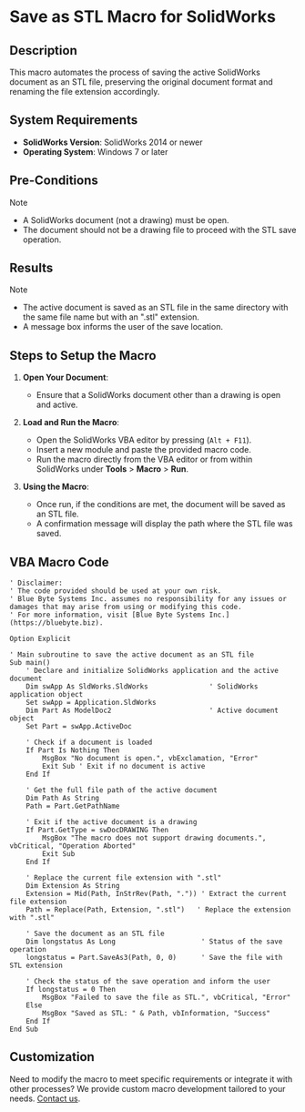 # Save as STL Macro for SolidWorks

## Description
This macro automates the process of saving the active SolidWorks document as an STL file, preserving the original document format and renaming the file extension accordingly.

## System Requirements
- **SolidWorks Version**: SolidWorks 2014 or newer
- **Operating System**: Windows 7 or later

## Pre-Conditions
> [!NOTE]
> - A SolidWorks document (not a drawing) must be open.
> - The document should not be a drawing file to proceed with the STL save operation.

## Results
> [!NOTE]
> - The active document is saved as an STL file in the same directory with the same file name but with an ".stl" extension.
> - A message box informs the user of the save location.

## Steps to Setup the Macro

1. **Open Your Document**:
   - Ensure that a SolidWorks document other than a drawing is open and active.

2. **Load and Run the Macro**:
   - Open the SolidWorks VBA editor by pressing (`Alt + F11`).
   - Insert a new module and paste the provided macro code.
   - Run the macro directly from the VBA editor or from within SolidWorks under **Tools** > **Macro** > **Run**.

3. **Using the Macro**:
   - Once run, if the conditions are met, the document will be saved as an STL file.
   - A confirmation message will display the path where the STL file was saved.

## VBA Macro Code

```vbnet
' Disclaimer:
' The code provided should be used at your own risk.  
' Blue Byte Systems Inc. assumes no responsibility for any issues or damages that may arise from using or modifying this code.  
' For more information, visit [Blue Byte Systems Inc.](https://bluebyte.biz).

Option Explicit

' Main subroutine to save the active document as an STL file
Sub main()
    ' Declare and initialize SolidWorks application and the active document
    Dim swApp As SldWorks.SldWorks               ' SolidWorks application object
    Set swApp = Application.SldWorks
    Dim Part As ModelDoc2                        ' Active document object
    Set Part = swApp.ActiveDoc

    ' Check if a document is loaded
    If Part Is Nothing Then
        MsgBox "No document is open.", vbExclamation, "Error"
        Exit Sub ' Exit if no document is active
    End If

    ' Get the full file path of the active document
    Dim Path As String
    Path = Part.GetPathName

    ' Exit if the active document is a drawing
    If Part.GetType = swDocDRAWING Then
        MsgBox "The macro does not support drawing documents.", vbCritical, "Operation Aborted"
        Exit Sub
    End If

    ' Replace the current file extension with ".stl"
    Dim Extension As String
    Extension = Mid(Path, InStrRev(Path, ".")) ' Extract the current file extension
    Path = Replace(Path, Extension, ".stl")   ' Replace the extension with ".stl"

    ' Save the document as an STL file
    Dim longstatus As Long                     ' Status of the save operation
    longstatus = Part.SaveAs3(Path, 0, 0)      ' Save the file with STL extension

    ' Check the status of the save operation and inform the user
    If longstatus = 0 Then
        MsgBox "Failed to save the file as STL.", vbCritical, "Error"
    Else
        MsgBox "Saved as STL: " & Path, vbInformation, "Success"
    End If
End Sub
```

## Customization
Need to modify the macro to meet specific requirements or integrate it with other processes? We provide custom macro development tailored to your needs. [Contact us](https://bluebyte.biz/contact).